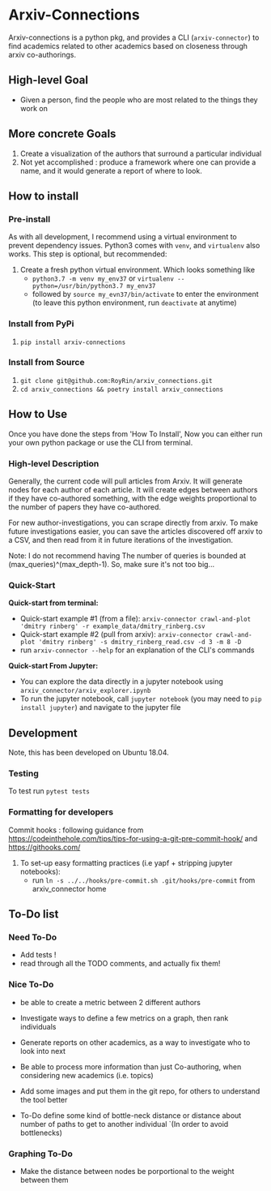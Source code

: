 # Arxiv-Connections

Arxiv-connections is a python pkg, and provides a CLI (`arxiv-connector`) to find academics related to other academics
 based on closeness through arxiv co-authorings.


## High-level Goal

* Given a person, find the people who are most related to the things they work on

## More concrete Goals

1. Create a visualization of the authors that surround a particular individual
2. Not yet accomplished : produce a framework where one can provide a name,
 and it would generate a report of where to look.

## How to install

### Pre-install

As with all development, I recommend using a virtual environment to prevent dependency issues.
Python3 comes with `venv`, and `virtualenv` also works. This step is optional, but recommended:

1. Create a fresh python virtual environment. Which looks something like
    * `python3.7 -m venv my_env37` or `virtualenv --python=/usr/bin/python3.7 my_env37`
    * followed by `source my_evn37/bin/activate` to enter the environment
    (to leave this python environment, run `deactivate` at anytime)

### Install from PyPi

1. `pip install arxiv-connections`

### Install from Source 

1. `git clone git@github.com:RoyRin/arxiv_connections.git` 
2. `cd arxiv_connections && poetry install arxiv_connections`

## How to Use

Once you have done the steps from 'How To Install', Now you can either run your own python package or use the CLI from terminal.

### High-level Description

Generally, the current code will pull articles from Arxiv. It will generate nodes for each author of each article. It 
will create edges between authors if they have co-authored something, with the edge weights proportional to the 
number of papers they have co-authored.

For new author-investigations, you can scrape directly from arxiv. To make future investigations easier, you can
save the articles discovered off arxiv to a CSV, and then read from it in future iterations of the investigation.

Note: I do not recommend having 
The number of queries is bounded at (max_queries)^(max_depth-1). So, make sure it's not too big...

### Quick-Start

**Quick-start from terminal:**

* Quick-start example #1 (from a file): `arxiv-connector crawl-and-plot 'dmitry rinberg' -r example_data/dmitry_rinberg.csv`
* Quick-start example #2 (pull from arxiv): `arxiv-connector crawl-and-plot 'dmitry rinberg' -s dmitry_rinberg_read.csv -d 3 -m 8 -D`
* run `arxiv-connector --help` for an explanation of the CLI's commands

**Quick-start From Jupyter:**

* You can explore the data directly in a jupyter notebook using `arxiv_connector/arxiv_explorer.ipynb`
* To run the jupyter notebook, call `jupyter notebook` (you may need to `pip install jupyter`) and navigate to the jupyter file 

## Development

Note, this has been developed on Ubuntu 18.04.

### Testing

To test run `pytest tests`

### Formatting for developers
Commit hooks : following guidance from https://codeinthehole.com/tips/tips-for-using-a-git-pre-commit-hook/ and https://githooks.com/

1. To set-up easy formatting practices (i.e yapf + stripping jupyter notebooks):
    * run `ln -s ../../hooks/pre-commit.sh .git/hooks/pre-commit` from arxiv_connector home

## To-Do list

### Need To-Do

* Add tests !
* read through all the TODO comments, and actually fix them!

### Nice To-Do

* be able to create a metric between 2 different authors
* Investigate ways to define a few metrics on a graph, then rank individuals
* Generate reports on other academics, as a way to investigate who to look into next
* Be able to process more information than just Co-authoring, when considering new academics (i.e. topics)
* Add some images and put them in the git repo, for others to understand the tool better

* To-Do define some kind of bottle-neck distance or distance about number of paths to get to another individual
`(In order to avoid bottlenecks)

### Graphing To-Do

* Make the distance between nodes be porportional to the weight between them
